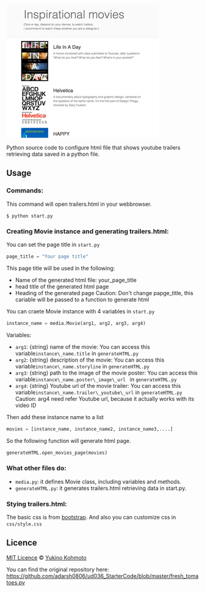 ![alt text](img/readme_img.jpg)

Python source code to configure html file that shows youtube trailers retrieving data saved in a python file.

## Usage
### Commands: 
This command will open trailers.html in your webbrowser.
```
$ python start.py
```

### Creating Movie instance and generating trailers.html:
You can set the page title in `start.py`
```python
page_title = "Your page title"
```
This page title will be used in the following:
- Name of the generated html file: your_page_title
- head title of the generated html page
- Heading of the generated page 
Caution: Don't change papge_title, this cariable will be passed to a function to generate html 

You can craete Movie instance with 4 variables in `start.py`
```python
instance_name = media.Movie(arg1, arg2, arg3, arg4) 
```
Variables:
- `arg1`: {string} name of the movie: You can access this variable`instance\_name.title` in `generateHTML.py`
- `arg2`: {string} description of the movie: You can access this variable`instance\_name.storyline` in `generateHTML.py`
- `arg3`: {string} path to the image of the movie poster: You can access this variable`instance\_name.poster\_image\_url ` in `generateHTML.py`
- `arg4`: {string} Youtube url of the movie trailer: You can access this variable`instance\_name.trailer\_youtube\_url` in `generateHTML.py`
Caution: arg4 need refer Youtube url, because it actually works with its video ID 

Then add these instance name to a list 
```python
movies = [instance_name, instance_name2, instance_name3,....]
```

So the following function will generate html page.
```python
generateHTML.open_movies_page(movies)
```

### What other files do:
- `media.py`: it defines Movie class, including variables and methods.
- `generateHTML.py`: it generates trailers.html retrieving data in start.py.

### Stying trailers.html:
The basic css is from [bootstrap](http://getbootstrap.com/css/).
And also you can customize css in `css/style.css`


## Licence
[MIT Licence](https://choosealicense.com/licenses/mit/) © [Yukino Kohmoto](http://yukinokoh.github.io/portfolio/)

You can find the original repository here: 
https://github.com/adarsh0806/ud036_StarterCode/blob/master/fresh_tomatoes.py



